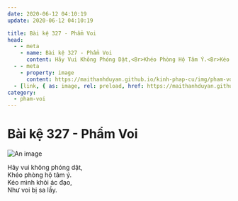```yaml
---
date: 2020-06-12 04:10:19
update: 2020-06-12 04:10:19

title: Bài kệ 327 - Phẩm Voi
head:
  - - meta
    - name: Bài kệ 327 - Phẩm Voi
      content: Hãy Vui Không Phóng Dật,<Br>Khéo Phòng Hộ Tâm Ý.<Br>Kéo Mình Khỏi Ác Đạo,<Br>Như Voi Bị Sa Lầy.<Br>
  - - meta
    - property: image
      content: https://maithanhduyan.github.io/kinh-phap-cu/img/pham-voi/pham-voi-327.jpg
  - [link, { as: image, rel: preload, href: https://maithanhduyan.github.io/kinh-phap-cu/img/pham-voi/pham-voi-327.jpg }]
category:
  - pham-voi
---
```


# Bài kệ 327 - Phẩm Voi

![An image](/img/pham-voi/pham-voi-327.jpg)

Hãy vui không phóng dật,<br>Khéo phòng hộ tâm ý.<br>Kéo mình khỏi ác đạo,<br>Như voi bị sa lầy.<br>

